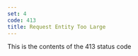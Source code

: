 ```yaml
---
set: 4
code: 413
title: Request Entity Too Large
---
```


This is the contents of the 413 status code
